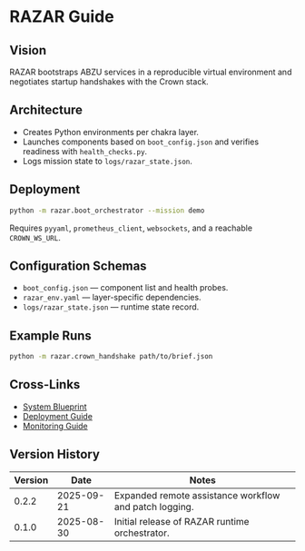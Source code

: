 # RAZAR Guide

## Vision
RAZAR bootstraps ABZU services in a reproducible virtual environment and negotiates startup handshakes with the Crown stack.

## Architecture
- Creates Python environments per chakra layer.
- Launches components based on `boot_config.json` and verifies readiness with `health_checks.py`.
- Logs mission state to `logs/razar_state.json`.

## Deployment
```bash
python -m razar.boot_orchestrator --mission demo
```
Requires `pyyaml`, `prometheus_client`, `websockets`, and a reachable `CROWN_WS_URL`.

## Configuration Schemas
- `boot_config.json` — component list and health probes.
- `razar_env.yaml` — layer-specific dependencies.
- `logs/razar_state.json` — runtime state record.

## Example Runs
```bash
python -m razar.crown_handshake path/to/brief.json
```

## Cross-Links
- [System Blueprint](system_blueprint.md)
- [Deployment Guide](deployment.md)
- [Monitoring Guide](monitoring.md)

## Version History
| Version | Date | Notes |
|---------|------|-------|
| 0.2.2 | 2025-09-21 | Expanded remote assistance workflow and patch logging. |
| 0.1.0 | 2025-08-30 | Initial release of RAZAR runtime orchestrator. |
